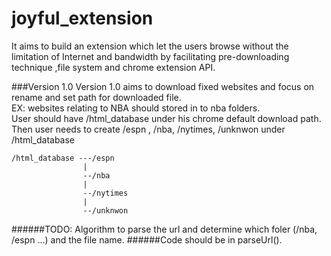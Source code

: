 # joyful_extension
It aims to build an extension which let the users browse without the limitation of Internet and bandwidth by facilitating pre-downloading technique ,file system and chrome extension API.

###Version 1.0
Version 1.0 aims to download fixed websites and focus on rename and set path for downloaded file.<br>
EX: websites relating to NBA should stored in to nba folders.<br>
User should have /html_database under his chrome default download path.<br>
Then user needs to create /espn , /nba, /nytimes, /unknwon under /html_database
```
/html_database ---/espn
                |
                --/nba
                |
                --/nytimes
                |
                --/unknwon
```              
######TODO: Algorithm to parse the url and determine which foler (/nba, /espn ...) and the file name. 
######Code should be in parseUrl().

